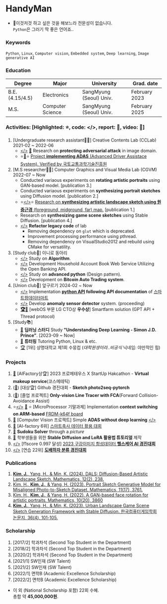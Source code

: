 # HandyMan
- 💬이것저것 하고 싶은 것을 해보느라 전문성이 없습니다.<br> `Python`은 그러기 딱 좋은 언어죠..

### Keywords
`Python`, `Linux`, `Computer vision`, `Embedded system`, `Deep learning`, `Image generative AI`

### Education

| Degree           | Major             | University             | Grad. date    |
| ---------------- |-----------------  | ---------------------- | ------------------ |
| B.E. (4.15/4.5)  | Electronics       | SangMyung (Seoul) Univ.| February 2023      |
| M.S.             | Computer Science  | SangMyung (Seoul) Univ.| February 2025      |

### Activities: [Highlighted: ⭐, code: </>, report: 📝, video: 🎥]
1. [Undergraduate research assistant🧑‍💻] Creative Contents Lab (CCLab) 2021-02 ~ 2022-06
   - [</>](https://github.com/comeeasy/R320_VOneNet) [📝](https://joono.notion.site/VOneNet-1b263b7d485840de935fff12072418ff?pvs=4) Research on **protecting adversarial attack** in image domain. 
   - ⭐[**🚀**](https://joono.notion.site/R320-ADAS-4a7c26ebab79490ebb4e28bf8a45f62f?pvs=4)⭐ <ins>Project **implementing ADAS** (Advanced Driver Assistace System). Verified by 국토교통과학기술진흥원</ins>
3. [M.S researcher🧑‍💻] Computer Graphics and Visual Media Lab (CGVM) 2022-07 ~ Now
   - Conducted variaous experiments on **rotating artistic portraits** using GAN-based model. [publication 3.]
   - Conducted variaous experiments on **synthesizing portrait sketches** using Diffusion model. [publication 2.]
   - ⭐[</>](https://github.com/comeeasy/DALS)⭐ <ins>Research on **synthesizing artistic landscape sketch using 원중근경** (foreground, midground, far) map.</ins> [publication 1.]
   - Research on **synthesizing game scene sketches** using Stable Diffusion. [publication 4.]
   - [</>](https://github.com/comeeasy/CGVM_FDoG_opencv) **Refactor legacy code** of lab 
        - Removing dependency on `glut` which is deprecated.
        - Improvement processing performance using pthread.
        - Removing dependency on VisualStudio2012 and rebuild using CMake for versatility.
5. [Study club👫] 이니로 동아리
   - [</>](https://github.com/comeeasy/Algorithm-study/tree/main/joono) Study on **Algorithm**.
   - [</>](https://github.com/auddus16/this_much?tab=readme-ov-file) Development Household Account Book Web Service Utilizing the Open Banking API.
   - [</>](https://github.com/jiminAn/Python_Clean_Code/tree/main/joono) Study on **advanced python** (Design pattern).
   - [</>](https://github.com/comeeasy/Coin_Auto_Trading) Development on **Bitcoin Auto Trading system**. 
7. [Union club👫] 앞구르기 2024-02 ~ Now
   - [</>]((https://github.com/roll4ward/SmartFarmDataMartAPI)) Implementation **[python API](https://github.com/roll4ward/SmartFarmDataMartAPI) following API documentation** of [스마트팜데이터마트](https://data.smartfarmkorea.net/openApi/openApiUseInfo.do?menuId=M060501)
   - [</>](https://github.com/roll4ward/AnomalyEnvDetector) Develop **anomaly sensor detector** system. (proceeding)
   - [**🏆🚀**](https://github.com/comeeasy/2024ESWContest_webOS_3009) [webOS 부문 LG CTO상 **우수상**] Smartfarm solution (GPT API + Thread protocol)
9. [Study📚] 
    - [📝](https://joono.notion.site/Deep-Learning-Study-2bd51fb4767d4b4fa0f563564930d958?pvs=4) **딥러닝 스터디** Study **"Understanding Deep Learning - Simon J.D. Prince"**. [2023-09 ~ Now]  
    - [📝](https://drive.google.com/drive/folders/1DhdZAR9MAiVLo9imlOX5NGksLPGZW36Z?usp=sharing) **튜터링** Tutoring Python, Linux & etc.
    - [🏆](https://github.com/soomoongcup/soomoongcup-2024) [1위] 상명대학교 제1회 수뭉컵 (_대학원생이라..비공식_ 닉네임: 야만적인 힘) 

### Projects
1. [📰](https://www.newswire.co.kr/newsRead.php?no=962341) [AIFactory상🏆] 2023 프로메테우스 X StartUp Hakcathon - **Virtual makeup service**(코스메테틱)  
2. ([🎥](https://www.youtube.com/watch?v=gfU1dlzh2VE)) [대상🏆] Github 경진대회 - **Sketch photo2seq-pytorch** 
3. ([🎥](https://www.youtube.com/watch?v=elfMAMhiwws)) [졸업 프로젝트] **Only-vision Line Tracer with FCA**(Forward Collision-Avoidance Assist) 
4. ⭐[</>](https://github.com/comeeasy/SangMyung-MP-team4-Multi-Thread-Context-Switching) [📝](https://docs.google.com/document/d/16W2zjn6GiXc3PGWV7ciX5ShOOao9Mv9D/edit?usp=sharing&ouid=107778625302344105849&rtpof=true&sd=true) ⭐ [MicroProcessor 기말과제] Implementation **context switching on ARM-based** [FRDM-k64f board](https://www.nxp.com/design/design-center/development-boards-and-designs/general-purpose-mcus/freedom-development-platform-for-kinetis-k64-k63-and-k24-mcus:FRDM-K64F) 
5. [📝](https://docs.google.com/document/d/17m_geLijXTVO3QhzpMjocZp3wsiSaXPD/edit?usp=share_link&ouid=107778625302344105849&rtpof=true&sd=true) [Computer Vision 프로젝트] Simple **ADAS without deep learning** [</>](https://github.com/comeeasy/SimpleADAS)  
6. [📝](https://joono.notion.site/6349cb8aa6df4953b8210e3147519991?pvs=4) [AI-factory 6위] [스마트축사 데이터 활용 대회](https://aifactory.space/task/1952/overview) 
7. [🎥](https://www.youtube.com/watch?v=v5IgQAuJ-jY) **Sudoku Solver** through a _picture_ 
8. [🎥](https://www.youtube.com/watch?v=ics_03c3VEA) 학부생들을 위한 **Stable Diffusion and LoRA 활용법 튜토리얼** 제작
9. [</>](https://github.com/comeeasy/healthcare-ai-contest) [f1score 0.997 달성] [2023 구강이미지 합성데이터 **헬스케어 AI 경진대회**](https://github.com/bab-korea/healthcare-ai-contest)
10. [</>](https://github.com/comeeasy/CLIP_for_classificaion_with_descriptions) [연습 22위] [**도배하자 분류 경진대회**](https://dacon.io/competitions/official/236082/leaderboard) 

### Publications
1. [**Kim, J.**, Yang, H., & Min, K. (2024). DALS: Diffusion-Based Artistic Landscape Sketch. Mathematics, 12(2), 238.](https://www.mdpi.com/2227-7390/12/2/238)
2. [Kim, H., **Kim, J.**, & Yang, H. (2023). Portrait Sketch Generative Model for Misaligned Photo-to-Sketch Dataset. Mathematics, 11(17), 3761.](https://www.mdpi.com/2227-7390/11/17/3761)
3. [Kim, H., **Kim, J.**, & Yang, H. (2022). A GAN-based face rotation for artistic portraits. Mathematics, 10(20), 3860](https://www.mdpi.com/2227-7390/10/20/3860)
4. [**Kim, J.**, Yang, H., & Min, K. (2023). Urban Landscape Game Scene Sketch Generation Framework with Stable Diffusion. 한국컴퓨터게임학회 논문지, 36(4), 101-105.](https://db.koreascholar.com/Article/Detail/430365)

### Scholarship
1. [2017/2] 학과차석 (Second Top Student in the Department)
2. [2018/2] 학과차석 (Second Top Student in the Department)
3. [2020/2] 학과차석 (Second Top Student in the Department)
4. [2021/1] SW인재 (SW Talent)
5. [2021/2] SW인재 (SW Talent)
6. [2022/1] 면학B (Academic Excellence Scholarship)
7. [2022/2] 면학B (Academic Excellence Scholarship)
- 이 외 (National Scholarship 포함) 22회 수혜.<br>총합 약 **45,000,000원**.
